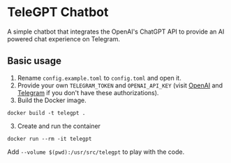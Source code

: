 # TeleGPT Chatbot
A simple chatbot that integrates the OpenAI's ChatGPT API to provide an AI powered chat experience on Telegram.

## Basic usage
1. Rename `config.example.toml` to `config.toml` and open it.
2. Provide your own `TELEGRAM_TOKEN` and `OPENAI_API_KEY` (visit [OpenAI](https://beta.openai.com/account/api-keys) and 
[Telegram](https://core.telegram.org/bots/features#botfather) if you don't have these authorizations).
2. Build the Docker image.
```shell
docker build -t telegpt .
```
3. Create and run the container
```shell
docker run --rm -it telegpt
```
Add `--volume $(pwd):/usr/src/telegpt` to play with the code.
